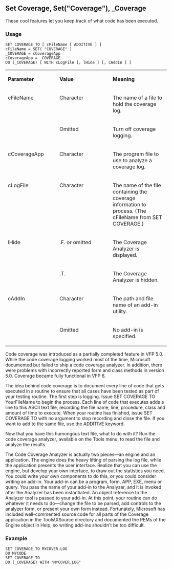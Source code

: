 ## Set Coverage, Set("Coverage"), _Coverage

These cool features let you keep track of what code has been executed.

### Usage

```foxpro
SET COVERAGE TO [ cFileName [ ADDITIVE ] ]
cFileName = SET( "COVERAGE" )
_COVERAGE = cCoverageApp
cCoverageApp = _COVERAGE
DO (_COVERAGE) [ WITH cLogFile [, lHide ] [, cAddIn ] ]
```
<table>
<tr>
  <td width="32%" valign="top">
  <p><b>Parameter</b></p>
  </td>
  <td width="23%" valign="top">
  <p><b>Value</b></p>
  </td>
  <td width="45%" valign="top">
  <p><b>Meaning</b></p>
  </td>
 </tr>
<tr>
  <td width="32%" rowspan="2" valign="top">
  <p>cFileName</p>
  </td>
  <td width="23%" valign="top">
  <p>Character</p>
  </td>
  <td width="45%" valign="top">
  <p>The name of a file to hold the coverage log.</p>
  </td>
 </tr>
<tr>
  <td width="33%" valign="top">
  <p>Omitted</p>
  </td>
  <td width="67%" valign="top">
  <p>Turn off coverage logging.</p>
  </td>
 </tr>
<tr>
  <td width="32%" valign="top">
  <p>cCoverageApp</p>
  </td>
  <td width="23%" valign="top">
  <p>Character</p>
  </td>
  <td width="45%" valign="top">
  <p>The program file to use to analyze a coverage log.</p>
  </td>
 </tr>
<tr>
  <td width="32%" valign="top">
  <p>cLogFile </p>
  </td>
  <td width="23%" valign="top">
  <p>Character</p>
  </td>
  <td width="45%" valign="top">
  <p>The name of the file containing the coverage information to process. (The cFileName from SET COVERAGE.) </p>
  </td>
 </tr>
<tr>
  <td width="32%" rowspan="2" valign="top">
  <p>lHide</p>
  </td>
  <td width="23%" valign="top">
  <p>.F. or omitted</p>
  </td>
  <td width="45%" valign="top">
  <p>The Coverage Analyzer is displayed. </p>
  </td>
 </tr>
<tr>
  <td width="33%" valign="top">
  <p>.T.</p>
  </td>
  <td width="67%" valign="top">
  <p>The Coverage Analyzer is hidden.</p>
  </td>
 </tr>
<tr>
  <td width="32%" rowspan="2" valign="top">
  <p>cAddIn</p>
  </td>
  <td width="23%" valign="top">
  <p>Character</p>
  </td>
  <td width="45%" valign="top">
  <p>The path and file name of an add-in utility.</p>
  </td>
 </tr>
<tr>
  <td width="33%" valign="top">
  <p>Omitted</p>
  </td>
  <td width="67%" valign="top">
  <p>No add-in is specified.</p>
  </td>
 </tr>
</table>

Code coverage was introduced as a partially completed feature in VFP 5.0. While the code coverage logging worked most of the time, Microsoft documented but failed to ship a code coverage analyzer. In addition, there were problems with incorrectly reported form and class methods in version 5.0. Coverage became fully functional in VFP 6.

The idea behind code coverage is to document every line of code that gets executed in a routine to ensure that all cases have been tested as part of your testing routine. The first step is logging. Issue SET COVERAGE TO YourFileName to begin the process. Each line of code that executes adds a line to this ASCII text file, recording the file name, line, procedure, class and amount of time to execute. When your routine has finished, issue SET COVERAGE TO with no argument to stop recording and close the file. If you want to add to the same file, use the ADDITIVE keyword.

Now that you have this humongous text file, what to do with it? Run the code coverage analyzer, available on the Tools menu, to read the file and analyze the results.

The Code Coverage Analyzer is actually two pieces&mdash;an engine and an application. The engine does the heavy lifting of parsing the log file, while the application presents the user interface. Realize that you can use the engine, but develop your own interface, to draw out the statistics you need. You could write your own components to do this, or you could consider writing an add-in. Your add-in can be a program, form, APP, EXE, menu or query. You pass the name of your add-in to the Analyzer, and it is invoked after the Analyzer has been instantiated. An object reference to the Analyzer tool is passed to your add-in. At this point, your routine can do whatever it needs to do&mdash;change the file to be parsed, add controls to the analyzer form, or present your own form instead. Fortunately, Microsoft has included well-commented source code for all parts of the Coverage application in the Tools\XSource directory and documented the PEMs of the Engine object in Help, so writing add-ins shouldn't be too difficult. 

### Example

```foxpro
SET COVERAGE TO MYCOVER.LOG
DO MYCODE
SET COVERAGE TO
DO (_COVERAGE) WITH "MYCOVER.LOG"
```